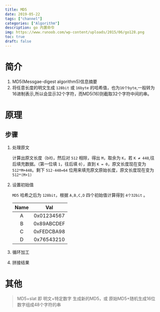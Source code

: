 ```yaml
---
title: MD5
date: 2019-05-22
tags: ["channel"]
categories: ["Algorithm"]
description: go 内置命令
img: https://www.runoob.com/wp-content/uploads/2015/06/go128.png
toc: true
draft: false
---
```


# 简介
1. MD5(Messgae-digest algorithm5)信息摘要
2. 将任意长度的明文生成 `128bit` 或 `16byte` 的哈希值，也为`16个byte`,一般转为16进制表示,所以会显示32个字符，而MD5(16)则截取32个字符中间的串。
# 原理

## 步骤

1. 处理原文
    
    计算出原文长度（bit)，然后对 `512` 相除，得出 `M`，取余为 `K`，若 `K ≠ 448`,往后填充数据。（第一位填 `1`，往后填 `0`），直到 `K = 0`，原文长度现在变为 `512*M+448`。剩下 `512-448=64` 位用来填充原文原始长度，原文长度现在变为 `512*(M+1)`

2. 设置初始值

    `MD5` 哈希之后为 `128bit`，根据 `A,B,C,D` 四个初始值计算得到 `4个32bit` 。

    Name|Val
    :-:|:-:
    A|0x01234567
    B|0x89ABCDEF
    C|0xFEDCBA98
    D|0x76543210


3. 循环加工

4. 拼接结果

# 其他

> MD5+slat 即 明文+特定数字 生成新的MD5，或 原始MD5+随机生成16位数字组成48个字符的串
